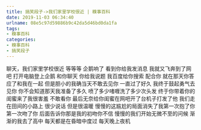 ```yaml
---
title: 搞笑段子->我们家里学校很近 | 糗事百科
date: 2019-11-03 06:34:40
urlname: 08e5c97d59886b9c42da5d46bd0da1fa
tags: 
- 糗事百科
categories:
- 糗事百科
- 搞笑段子
---
```

聊天，我们家里学校很近 等等等 企鹅响了 看到你给我发消息 我就又飞奔到了网吧 打开电脑登上企鹅 和你聊天 你给我说题 我百度给你搜索 配合你 就在那天你答应了和我在一起 但是胆小的我确当天不敢去见你 一直过了好久 我终于鼓起勇气去见你 你不会知道那天我准备了多久 喷了多少啫喱洗了多少次头发 终于你带着你的闺蜜来了我很害羞 不敢看你 最后无奈给你闺蜜在网吧开了台机子打发了他 我们走在田间的小路上 很少说话 但是很温暖 慢慢的这尴尬的局面消失了我第一次抱了你 第一次吻了你 后面告诉你那是我的初吻你不信 慢慢的我们开始无微不至的问候 渐渐的我去了高中 每天都是在昏暗中度过 每天晚上夜机


